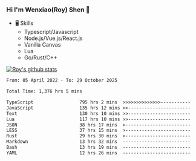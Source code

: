### Hi I'm Wenxiao(Roy) Shen 👋
- 🖥 Skills
  - Typescript/Javascript
  - Node.js/Vue.js/React.js
  - Vanilla Canvas
  - Lua
  - Go/Rust/C++

[![Roy's github stats](https://github-readme-stats.vercel.app/api?username=RoyShen12&show_icons=true&theme=radical&hide=prs,contribs)](https://github.com/anuraghazra/github-readme-stats)
<!--START_SECTION:waka-->

```txt
From: 05 April 2022 - To: 29 October 2025

Total Time: 1,376 hrs 5 mins

TypeScript                 795 hrs 2 mins  >>>>>>>>>>>>>>-----------   57.30 %
JavaScript                 135 hrs 12 mins >>-----------------------   09.74 %
Text                       130 hrs 10 mins >>-----------------------   09.38 %
Lua                        117 hrs 10 mins >>-----------------------   08.44 %
JSON                       38 hrs 17 mins  >------------------------   02.76 %
LESS                       37 hrs 15 mins  >------------------------   02.69 %
Rust                       29 hrs 30 mins  >------------------------   02.13 %
Markdown                   13 hrs 32 mins  -------------------------   00.98 %
Bash                       13 hrs 19 mins  -------------------------   00.96 %
YAML                       12 hrs 26 mins  -------------------------   00.90 %
```

<!--END_SECTION:waka-->
